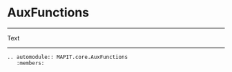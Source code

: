 # AuxFunctions

---

Text

---

```{eval-rst}  
.. automodule:: MAPIT.core.AuxFunctions
   :members:
```